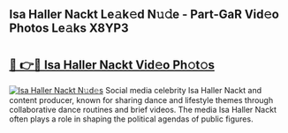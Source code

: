 ## Isa Haller Nackt Le𝚊k𝚎d N𝚞𝚍e - Part-GaR Vid𝚎o Photos Le𝚊ks X8YP3

# <h2><a href="http://fb0f5c.evod.top/?m=Isa+Haller+Nackt">🔗 👉🔴 Isa Haller Nackt Vid𝚎o Ph𝚘t𝚘s</a></h2>

[![Isa Haller Nackt N𝚞d𝚎s](https://i.imgur.com/8V9OHl7.gif)](http://fb0f5c.evod.top/?m=Isa+Haller+Nackt)
Social media celebrity Isa Haller Nackt and content producer, known for sharing dance and lifestyle themes through collaborative dance routines and brief videos. The media Isa Haller Nackt often plays a role in shaping the political agendas of public figures. 
